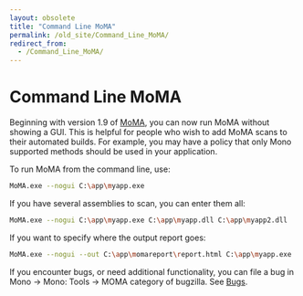 ```yaml
---
layout: obsolete
title: "Command Line MoMA"
permalink: /old_site/Command_Line_MoMA/
redirect_from:
  - /Command_Line_MoMA/
---
```


Command Line MoMA
=================

Beginning with version 1.9 of [MoMA]({{site.github.url}}/old_site/MoMA "MoMA"), you can now run MoMA without showing a GUI. This is helpful for people who wish to add MoMA scans to their automated builds. For example, you may have a policy that only Mono supported methods should be used in your application.

To run MoMA from the command line, use:

``` bash
MoMA.exe --nogui C:\app\myapp.exe
```

If you have several assemblies to scan, you can enter them all:

``` bash
MoMA.exe --nogui C:\app\myapp.exe C:\app\myapp.dll C:\app\myapp2.dll
```

If you want to specify where the output report goes:

``` bash
MoMA.exe --nogui --out C:\app\momareport\report.html C:\app\myapp.exe
```

 If you encounter bugs, or need additional functionality, you can file a bug in Mono -\> Mono: Tools -\> MOMA category of bugzilla. See [Bugs]({{site.github.url}}/old_site/Bugs "Bugs").

